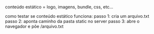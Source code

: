 conteúdo estático = logo, imagens, bundle, css, etc...

como testar se conteúdo estático funciona:
passo 1: cria um arquivo.txt
passo 2: aponta caminho da pasta static no server
passo 3: abre o navegador e põe /arquivo.txt
